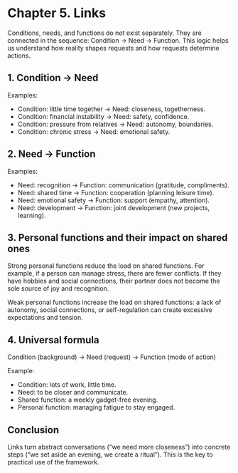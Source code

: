 # Chapter 5. Links

Conditions, needs, and functions do not exist separately. They are connected in the sequence: Condition → Need → Function. This logic helps us understand how reality shapes requests and how requests determine actions.

## 1. Condition → Need

Examples:

- Condition: little time together → Need: closeness, togetherness.
- Condition: financial instability → Need: safety, confidence.
- Condition: pressure from relatives → Need: autonomy, boundaries.
- Condition: chronic stress → Need: emotional safety.

## 2. Need → Function

Examples:

- Need: recognition → Function: communication (gratitude, compliments).
- Need: shared time → Function: cooperation (planning leisure time).
- Need: emotional safety → Function: support (empathy, attention).
- Need: development → Function: joint development (new projects, learning).

## 3. Personal functions and their impact on shared ones

Strong personal functions reduce the load on shared functions. For example, if a person can manage stress, there are fewer conflicts. If they have hobbies and social connections, their partner does not become the sole source of joy and recognition.

Weak personal functions increase the load on shared functions: a lack of autonomy, social connections, or self-regulation can create excessive expectations and tension.

## 4. Universal formula

Condition (background) → Need (request) → Function (mode of action)

Example:

- Condition: lots of work, little time.
- Need: to be closer and communicate.
- Shared function: a weekly gadget-free evening.
- Personal function: managing fatigue to stay engaged.

## Conclusion

Links turn abstract conversations (“we need more closeness”) into concrete steps (“we set aside an evening, we create a ritual”). This is the key to practical use of the framework.

